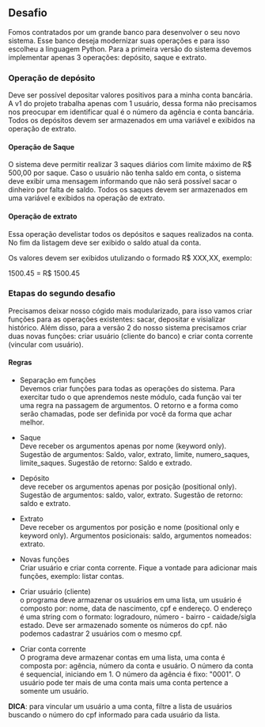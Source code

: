 ## Desafio

<p>Fomos contratados por um grande banco para desenvolver o seu novo sistema. Esse banco deseja modernizar suas operações e para isso escolheu a linguagem Python. Para a primeira versão do sistema devemos implementar apenas 3 operações: depósito, saque e extrato.</p>

### Operação de depósito

<p>Deve ser possível depositar valores positivos para a minha conta bancária. A v1 do projeto trabalha apenas com 1 usuário, dessa forma não precisamos nos preocupar em identificar qual é o número da agência e conta bancária. Todos os depósitos devem ser armazenados em uma variável e exibidos na operação de extrato.</p>

#### Operação de Saque

<p>O sistema deve permitir realizar 3 saques diários com limite máximo de R$ 500,00 por saque. Caso o usuário não tenha saldo em conta, o sistema deve exibir uma mensagem informando que não será possível sacar o dinheiro por falta de saldo. Todos os saques devem ser armazenados em uma variável e exibidos na operação de extrato.</p>

#### Operação de extrato

<p>Essa operação develistar todos os depósitos e saques realizados na conta. No fim da listagem deve ser exibido o saldo atual da conta.</p>
<p>Os valores devem ser exibidos utulizando o formado R$ XXX,XX, exemplo:

1500.45 = R$ 1500.45</p>

### Etapas do segundo desafio

Precisamos deixar nosso cógido mais modularizado, para isso vamos criar funções para as operações existentes: sacar, depositar e visializar histórico. Além disso, para a versão 2 do nosso sistema precisamos criar duas novas funções: criar usuário (cliente do banco) e criar conta corrente (vincular com usuário).

#### **Regras**

* Separação em funções</br>
  Devemos criar funções para todas as operações do sistema. Para exercitar tudo o que aprendemos neste módulo, cada função vai ter uma regra na passagem de argumentos. O retorno e a forma como serão chamadas, pode ser definida por você da forma que achar melhor.

* Saque</br>
  Deve receber os argumentos apenas por nome (keyword only). Sugestão de argumentos: Saldo, valor, extrato, limite, numero_saques, limite_saques. Sugestão de retorno: Saldo e extrado.

* Depósito</br>
  deve receber os argumentos apenas por posição (positional only). Sugestão de argumentos: saldo, valor, extrato. Sugestão de retorno: saldo e extrato.

* Extrato</br>
  Deve receber os argumentos por posição e nome (positional only e keyword only). Argumentos posicionais: saldo, argumentos nomeados: extrato.

* Novas funções</br>
  Criar usuário e criar conta corrente. Fique a vontade para adicionar mais funções, exemplo: listar contas.

* Criar usuário (cliente)</br>
  o programa deve armazenar os usuários em uma lista, um usuário é composto por: nome, data de nascimento, cpf e endereço. O endereço é uma string com o formato: logradouro, número - bairro - caidade/sigla estado. Deve ser armazenado somente os números do cpf. não podemos cadastrar 2 usuários com o mesmo cpf.

* Criar conta corrente</br>
  O programa deve armazenar contas em uma lista, uma conta é composta por: agência, número da conta e usuário. O número da conta é sequencial, iniciando em 1. O número da agência é fixo: "0001". O usuário pode ter mais de uma conta mais uma conta pertence a somente um usuário.

**DICA**: para vincular um usuário a uma conta, filtre a lista de usuários buscando o número do cpf informado para cada usuário da lista.